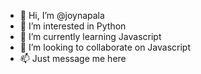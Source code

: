 - 👋 Hi, I’m @joynapala
- 👀 I’m interested in Python
- 🌱 I’m currently learning Javascript
- 💞️ I’m looking to collaborate on Javascript
- 📫 Just message me here

<!---
joynapala/joynapala is a ✨ special ✨ repository because its `README.md` (this file) appears on your GitHub profile.
You can click the Preview link to take a look at your changes.
--->
